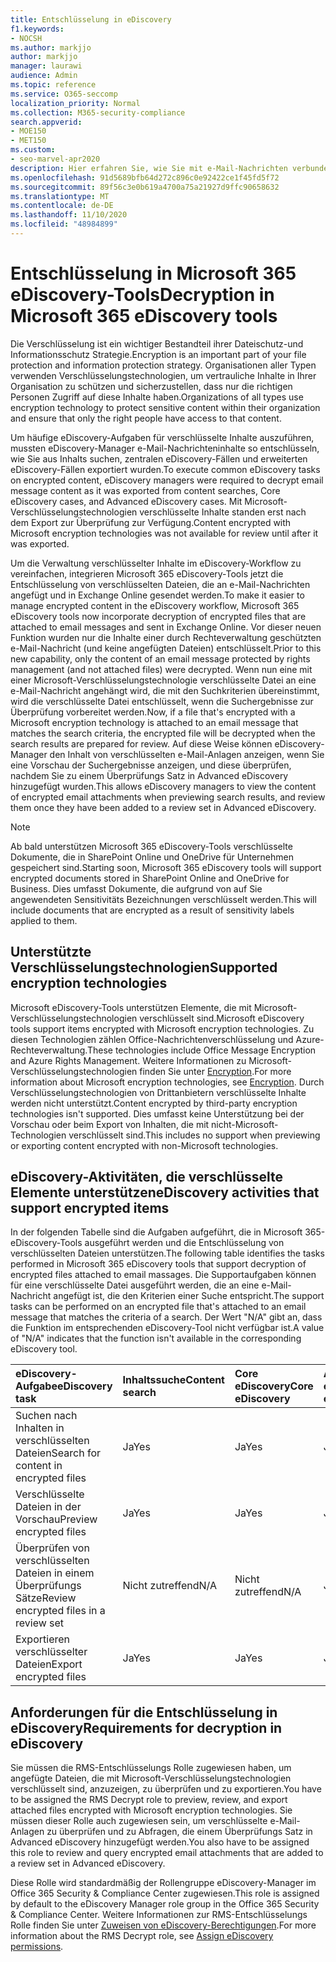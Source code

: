 ```yaml
---
title: Entschlüsselung in eDiscovery
f1.keywords:
- NOCSH
ms.author: markjjo
author: markjjo
manager: laurawi
audience: Admin
ms.topic: reference
ms.service: O365-seccomp
localization_priority: Normal
ms.collection: M365-security-compliance
search.appverid:
- MOE150
- MET150
ms.custom:
- seo-marvel-apr2020
description: Hier erfahren Sie, wie Sie mit e-Mail-Nachrichten verbundene verschlüsselte Dokumente von Microsoft 365 eDiscovery-Tools verarbeiten
ms.openlocfilehash: 91d5689bfb64d272c896c0e92422ce1f45fd5f72
ms.sourcegitcommit: 89f56c3e0b619a4700a75a21927d9ffc90658632
ms.translationtype: MT
ms.contentlocale: de-DE
ms.lasthandoff: 11/10/2020
ms.locfileid: "48984899"
---
```

# <a name="decryption-in-microsoft-365-ediscovery-tools"></a><span data-ttu-id="b02e2-103">Entschlüsselung in Microsoft 365 eDiscovery-Tools</span><span class="sxs-lookup"><span data-stu-id="b02e2-103">Decryption in Microsoft 365 eDiscovery tools</span></span>

<span data-ttu-id="b02e2-104">Die Verschlüsselung ist ein wichtiger Bestandteil ihrer Dateischutz-und Informationsschutz Strategie.</span><span class="sxs-lookup"><span data-stu-id="b02e2-104">Encryption is an important part of your file protection and information protection strategy.</span></span> <span data-ttu-id="b02e2-105">Organisationen aller Typen verwenden Verschlüsselungstechnologien, um vertrauliche Inhalte in Ihrer Organisation zu schützen und sicherzustellen, dass nur die richtigen Personen Zugriff auf diese Inhalte haben.</span><span class="sxs-lookup"><span data-stu-id="b02e2-105">Organizations of all types use encryption technology to protect sensitive content within their organization and ensure that only the right people have access to that content.</span></span>

<span data-ttu-id="b02e2-106">Um häufige eDiscovery-Aufgaben für verschlüsselte Inhalte auszuführen, mussten eDiscovery-Manager e-Mail-Nachrichteninhalte so entschlüsseln, wie Sie aus Inhalts suchen, zentralen eDiscovery-Fällen und erweiterten eDiscovery-Fällen exportiert wurden.</span><span class="sxs-lookup"><span data-stu-id="b02e2-106">To execute common eDiscovery tasks on encrypted content, eDiscovery managers were required to decrypt email message content as it was exported from content searches, Core eDiscovery cases, and Advanced eDiscovery cases.</span></span> <span data-ttu-id="b02e2-107">Mit Microsoft-Verschlüsselungstechnologien verschlüsselte Inhalte standen erst nach dem Export zur Überprüfung zur Verfügung.</span><span class="sxs-lookup"><span data-stu-id="b02e2-107">Content encrypted with Microsoft encryption technologies was not available for review until after it was exported.</span></span>

<span data-ttu-id="b02e2-108">Um die Verwaltung verschlüsselter Inhalte im eDiscovery-Workflow zu vereinfachen, integrieren Microsoft 365 eDiscovery-Tools jetzt die Entschlüsselung von verschlüsselten Dateien, die an e-Mail-Nachrichten angefügt und in Exchange Online gesendet werden.</span><span class="sxs-lookup"><span data-stu-id="b02e2-108">To make it easier to manage encrypted content in the eDiscovery workflow, Microsoft 365 eDiscovery tools now incorporate decryption of encrypted files that are attached to email messages and sent in Exchange Online.</span></span> <span data-ttu-id="b02e2-109">Vor dieser neuen Funktion wurden nur die Inhalte einer durch Rechteverwaltung geschützten e-Mail-Nachricht (und keine angefügten Dateien) entschlüsselt.</span><span class="sxs-lookup"><span data-stu-id="b02e2-109">Prior to this new capability, only the content of an email message protected by rights management (and not attached files) were decrypted.</span></span> <span data-ttu-id="b02e2-110">Wenn nun eine mit einer Microsoft-Verschlüsselungstechnologie verschlüsselte Datei an eine e-Mail-Nachricht angehängt wird, die mit den Suchkriterien übereinstimmt, wird die verschlüsselte Datei entschlüsselt, wenn die Suchergebnisse zur Überprüfung vorbereitet werden.</span><span class="sxs-lookup"><span data-stu-id="b02e2-110">Now, if a file that's encrypted with a Microsoft encryption technology is attached to an email message that matches the search criteria, the encrypted file will be decrypted when the search results are prepared for review.</span></span> <span data-ttu-id="b02e2-111">Auf diese Weise können eDiscovery-Manager den Inhalt von verschlüsselten e-Mail-Anlagen anzeigen, wenn Sie eine Vorschau der Suchergebnisse anzeigen, und diese überprüfen, nachdem Sie zu einem Überprüfungs Satz in Advanced eDiscovery hinzugefügt wurden.</span><span class="sxs-lookup"><span data-stu-id="b02e2-111">This allows eDiscovery managers to view the content of encrypted email attachments when previewing search results, and review them once they have been added to a review set in Advanced eDiscovery.</span></span>

> [!NOTE]
> <span data-ttu-id="b02e2-112">Ab bald unterstützen Microsoft 365 eDiscovery-Tools verschlüsselte Dokumente, die in SharePoint Online und OneDrive für Unternehmen gespeichert sind.</span><span class="sxs-lookup"><span data-stu-id="b02e2-112">Starting soon, Microsoft 365 eDiscovery tools will support encrypted documents stored in SharePoint Online and OneDrive for Business.</span></span> <span data-ttu-id="b02e2-113">Dies umfasst Dokumente, die aufgrund von auf Sie angewendeten Sensitivitäts Bezeichnungen verschlüsselt werden.</span><span class="sxs-lookup"><span data-stu-id="b02e2-113">This will include documents that are encrypted as a result of sensitivity labels applied to them.</span></span>

## <a name="supported-encryption-technologies"></a><span data-ttu-id="b02e2-114">Unterstützte Verschlüsselungstechnologien</span><span class="sxs-lookup"><span data-stu-id="b02e2-114">Supported encryption technologies</span></span>

<span data-ttu-id="b02e2-115">Microsoft eDiscovery-Tools unterstützen Elemente, die mit Microsoft-Verschlüsselungstechnologien verschlüsselt sind.</span><span class="sxs-lookup"><span data-stu-id="b02e2-115">Microsoft eDiscovery tools support items encrypted with Microsoft encryption technologies.</span></span> <span data-ttu-id="b02e2-116">Zu diesen Technologien zählen Office-Nachrichtenverschlüsselung und Azure-Rechteverwaltung.</span><span class="sxs-lookup"><span data-stu-id="b02e2-116">These technologies include Office Message Encryption and Azure Rights Management.</span></span> <span data-ttu-id="b02e2-117">Weitere Informationen zu Microsoft-Verschlüsselungstechnologien finden Sie unter [Encryption](encryption.md).</span><span class="sxs-lookup"><span data-stu-id="b02e2-117">For more information about Microsoft encryption technologies, see [Encryption](encryption.md).</span></span> <span data-ttu-id="b02e2-118">Durch Verschlüsselungstechnologien von Drittanbietern verschlüsselte Inhalte werden nicht unterstützt.</span><span class="sxs-lookup"><span data-stu-id="b02e2-118">Content encrypted by third-party encryption technologies isn't supported.</span></span> <span data-ttu-id="b02e2-119">Dies umfasst keine Unterstützung bei der Vorschau oder beim Export von Inhalten, die mit nicht-Microsoft-Technologien verschlüsselt sind.</span><span class="sxs-lookup"><span data-stu-id="b02e2-119">This includes no support when previewing or exporting content encrypted with non-Microsoft technologies.</span></span>

## <a name="ediscovery-activities-that-support-encrypted-items"></a><span data-ttu-id="b02e2-120">eDiscovery-Aktivitäten, die verschlüsselte Elemente unterstützen</span><span class="sxs-lookup"><span data-stu-id="b02e2-120">eDiscovery activities that support encrypted items</span></span>

<span data-ttu-id="b02e2-121">In der folgenden Tabelle sind die Aufgaben aufgeführt, die in Microsoft 365-eDiscovery-Tools ausgeführt werden und die Entschlüsselung von verschlüsselten Dateien unterstützen.</span><span class="sxs-lookup"><span data-stu-id="b02e2-121">The following table identifies the tasks performed in Microsoft 365 eDiscovery tools that support decryption of encrypted files attached to email massages.</span></span> <span data-ttu-id="b02e2-122">Die Supportaufgaben können für eine verschlüsselte Datei ausgeführt werden, die an eine e-Mail-Nachricht angefügt ist, die den Kriterien einer Suche entspricht.</span><span class="sxs-lookup"><span data-stu-id="b02e2-122">The support tasks can be performed on an encrypted file that's attached to an email message that matches the criteria of a search.</span></span> <span data-ttu-id="b02e2-123">Der Wert "N/A" gibt an, dass die Funktion im entsprechenden eDiscovery-Tool nicht verfügbar ist.</span><span class="sxs-lookup"><span data-stu-id="b02e2-123">A value of "N/A" indicates that the function isn't available in the corresponding eDiscovery tool.</span></span>

|<span data-ttu-id="b02e2-124">eDiscovery-Aufgabe</span><span class="sxs-lookup"><span data-stu-id="b02e2-124">eDiscovery task</span></span>  |<span data-ttu-id="b02e2-125">Inhaltssuche</span><span class="sxs-lookup"><span data-stu-id="b02e2-125">Content search</span></span>  |<span data-ttu-id="b02e2-126">Core eDiscovery</span><span class="sxs-lookup"><span data-stu-id="b02e2-126">Core eDiscovery</span></span>  |<span data-ttu-id="b02e2-127">Advanced eDiscovery</span><span class="sxs-lookup"><span data-stu-id="b02e2-127">Advanced eDiscovery</span></span>  |
|:---------|:---------|:---------|:---------|
|<span data-ttu-id="b02e2-128">Suchen nach Inhalten in verschlüsselten Dateien</span><span class="sxs-lookup"><span data-stu-id="b02e2-128">Search for content in encrypted files</span></span>     |<span data-ttu-id="b02e2-129">Ja</span><span class="sxs-lookup"><span data-stu-id="b02e2-129">Yes</span></span>      |<span data-ttu-id="b02e2-130">Ja</span><span class="sxs-lookup"><span data-stu-id="b02e2-130">Yes</span></span>      |<span data-ttu-id="b02e2-131">Ja</span><span class="sxs-lookup"><span data-stu-id="b02e2-131">Yes</span></span>      |
|<span data-ttu-id="b02e2-132">Verschlüsselte Dateien in der Vorschau</span><span class="sxs-lookup"><span data-stu-id="b02e2-132">Preview encrypted files</span></span>     |<span data-ttu-id="b02e2-133">Ja</span><span class="sxs-lookup"><span data-stu-id="b02e2-133">Yes</span></span>      |<span data-ttu-id="b02e2-134">Ja</span><span class="sxs-lookup"><span data-stu-id="b02e2-134">Yes</span></span>     |<span data-ttu-id="b02e2-135">Ja</span><span class="sxs-lookup"><span data-stu-id="b02e2-135">Yes</span></span>       |
|<span data-ttu-id="b02e2-136">Überprüfen von verschlüsselten Dateien in einem Überprüfungs Sätze</span><span class="sxs-lookup"><span data-stu-id="b02e2-136">Review encrypted files in a review set</span></span>    |<span data-ttu-id="b02e2-137">Nicht zutreffend</span><span class="sxs-lookup"><span data-stu-id="b02e2-137">N/A</span></span>      |<span data-ttu-id="b02e2-138">Nicht zutreffend</span><span class="sxs-lookup"><span data-stu-id="b02e2-138">N/A</span></span>        | <span data-ttu-id="b02e2-139">Ja</span><span class="sxs-lookup"><span data-stu-id="b02e2-139">Yes</span></span>        |
|<span data-ttu-id="b02e2-140">Exportieren verschlüsselter Dateien</span><span class="sxs-lookup"><span data-stu-id="b02e2-140">Export encrypted files</span></span>    |<span data-ttu-id="b02e2-141">Ja</span><span class="sxs-lookup"><span data-stu-id="b02e2-141">Yes</span></span>       |<span data-ttu-id="b02e2-142">Ja</span><span class="sxs-lookup"><span data-stu-id="b02e2-142">Yes</span></span>  |<span data-ttu-id="b02e2-143">Ja</span><span class="sxs-lookup"><span data-stu-id="b02e2-143">Yes</span></span>    |

## <a name="requirements-for-decryption-in-ediscovery"></a><span data-ttu-id="b02e2-144">Anforderungen für die Entschlüsselung in eDiscovery</span><span class="sxs-lookup"><span data-stu-id="b02e2-144">Requirements for decryption in eDiscovery</span></span>

<span data-ttu-id="b02e2-145">Sie müssen die RMS-Entschlüsselungs Rolle zugewiesen haben, um angefügte Dateien, die mit Microsoft-Verschlüsselungstechnologien verschlüsselt sind, anzuzeigen, zu überprüfen und zu exportieren.</span><span class="sxs-lookup"><span data-stu-id="b02e2-145">You have to be assigned the RMS Decrypt role to preview, review, and export attached files encrypted with Microsoft encryption technologies.</span></span> <span data-ttu-id="b02e2-146">Sie müssen dieser Rolle auch zugewiesen sein, um verschlüsselte e-Mail-Anlagen zu überprüfen und zu Abfragen, die einem Überprüfungs Satz in Advanced eDiscovery hinzugefügt werden.</span><span class="sxs-lookup"><span data-stu-id="b02e2-146">You also have to be assigned this role to review and query encrypted email attachments that are added to a review set in Advanced eDiscovery.</span></span>

<span data-ttu-id="b02e2-147">Diese Rolle wird standardmäßig der Rollengruppe eDiscovery-Manager im Office 365 Security & Compliance Center zugewiesen.</span><span class="sxs-lookup"><span data-stu-id="b02e2-147">This role is assigned by default to the eDiscovery Manager role group in the Office 365 Security & Compliance Center.</span></span> <span data-ttu-id="b02e2-148">Weitere Informationen zur RMS-Entschlüsselungs Rolle finden Sie unter [Zuweisen von eDiscovery-Berechtigungen](assign-ediscovery-permissions.md#rms-decrypt).</span><span class="sxs-lookup"><span data-stu-id="b02e2-148">For more information about the RMS Decrypt role, see [Assign eDiscovery permissions](assign-ediscovery-permissions.md#rms-decrypt).</span></span>

